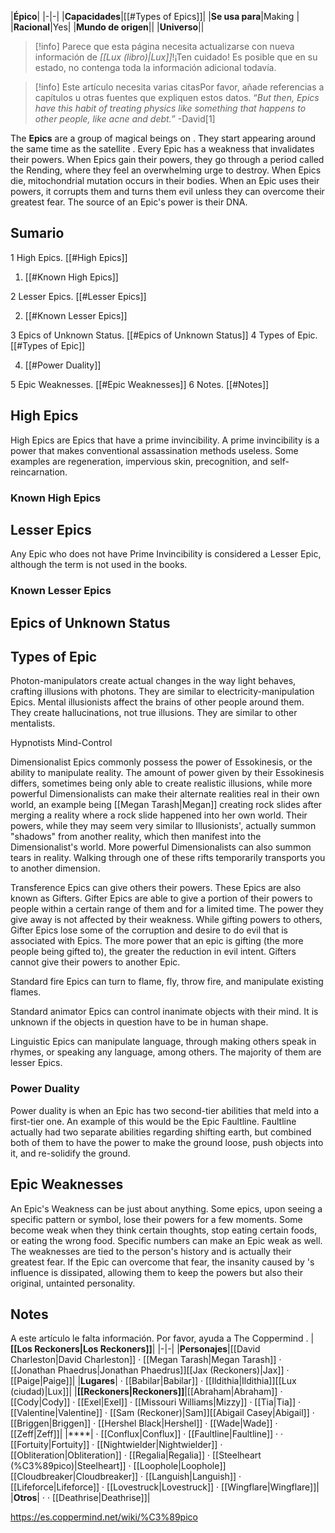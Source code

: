 |**Épico**|
|-|-|
|**Capacidades**|[[#Types of Epics]]|
|**Se usa para**|Making |
|**Racional**|Yes|
|**Mundo de origen**||
|**Universo**||

> [!info] Parece que esta página necesita actualizarse con nueva información de *[[Lux (libro)\|Lux]]*!¡Ten cuidado! Es posible que en su estado, no contenga toda la información adicional todavía.

> [!info] Este artículo necesita varias citasPor favor, añade referencias a capítulos u otras fuentes que expliquen estos datos.
>“*But then, Epics have this habit of treating physics like something that happens to other people, like acne and debt.*”
\-David[1]


The **Epics** are a group of magical beings on . They start appearing around the same time as the satellite . Every Epic has a weakness that invalidates their powers. When Epics gain their powers, they go through a period called the Rending, where they feel an overwhelming urge to destroy. When Epics die, mitochondrial mutation occurs in their bodies. When an Epic uses their powers, it corrupts them and turns them evil unless they can overcome their greatest fear. The source of an Epic's power is their DNA.

## Sumario

1 High Epics. [[#High Epics]] 

1. [[#Known High Epics]] 


2 Lesser Epics. [[#Lesser Epics]] 

2. [[#Known Lesser Epics]] 


3 Epics of Unknown Status. [[#Epics of Unknown Status]] 
4 Types of Epic. [[#Types of Epic]] 

4. [[#Power Duality]] 


5 Epic Weaknesses. [[#Epic Weaknesses]] 
6 Notes. [[#Notes]] 


## High Epics
High Epics are Epics that have a prime invincibility. A prime invincibility is a power that makes conventional assassination methods useless. Some examples are regeneration, impervious skin, precognition, and self-reincarnation.

### Known High Epics


























## Lesser Epics
Any Epic who does not have Prime Invincibility is considered a Lesser Epic, although the term is not used in the books.

### Known Lesser Epics






















## Epics of Unknown Status



































## Types of Epic


Photon-manipulators create actual changes in the way light behaves, crafting illusions with photons. They are similar to electricity-manipulation Epics.
Mental illusionists affect the brains of other people around them. They create hallucinations, not true illusions. They are similar to other mentalists.

Hypnotists
Mind-Control

Dimensionalist Epics commonly possess the power of Essokinesis, or the ability to manipulate reality. The amount of power given by their Essokinesis differs, sometimes being only able to create realistic illusions, while more powerful Dimensionalists can make their alternate realities real in their own world, an example being [[Megan Tarash\|Megan]] creating rock slides after merging a reality where a rock slide happened into her own world. Their powers, while they may seem very similar to Illusionists', actually summon "shadows" from another reality, which then manifest into the Dimensionalist's world. More powerful Dimensionalists can also summon tears in reality. Walking through one of these rifts temporarily transports you to another dimension.

Transference Epics can give others their powers. These Epics are also known as Gifters. Gifter Epics are able to give a portion of their powers to people within a certain range of them and for a limited time. The power they give away is not affected by their weakness. While gifting powers to others, Gifter Epics lose some of the corruption and desire to do evil that is associated with Epics. The more power that an epic is gifting (the more people being gifted to), the greater the reduction in evil intent. Gifters cannot give their powers to another Epic.


Standard fire Epics can turn to flame, fly, throw fire, and manipulate existing flames.

Standard animator Epics can control inanimate objects with their mind. It is unknown if the objects in question have to be in human shape.

Linguistic Epics can manipulate language, through making others speak in rhymes, or speaking any language, among others. The majority of them are lesser Epics.
### Power Duality
Power duality is when an Epic has two second-tier abilities that meld into a first-tier one. An example of this would be the Epic Faultline. Faultline actually had two separate abilities regarding shifting earth, but combined both of them to have the power to make the ground loose, push objects into it, and re-solidify the ground.

## Epic Weaknesses
An Epic's Weakness can be just about anything. Some epics, upon seeing a specific pattern or symbol, lose their powers for a few moments. Some become weak when they think certain thoughts, stop eating certain foods, or eating the wrong food. Specific numbers can make an Epic weak as well. The weaknesses are tied to the person's history and is actually their greatest fear. If the Epic can overcome that fear, the insanity caused by 's influence is dissipated, allowing them to keep the powers but also their original, untainted personality.

## Notes

A este artículo le falta información. Por favor, ayuda a The Coppermind .
|**[[Los Reckoners\|Los Reckoners]]**|
|-|-|
|**Personajes**|[[David Charleston\|David Charleston]] · [[Megan Tarash\|Megan Tarash]] · [[Jonathan Phaedrus\|Jonathan Phaedrus]][[Jax (Reckoners)\|Jax]] · [[Paige\|Paige]]|
|**Lugares**| · [[Babilar\|Babilar]] · [[Ildithia\|Ildithia]][[Lux (ciudad)\|Lux]]|
|**[[Reckoners\|Reckoners]]**|[[Abraham\|Abraham]] · [[Cody\|Cody]] · [[Exel\|Exel]] · [[Missouri Williams\|Mizzy]] · [[Tia\|Tia]] · [[Valentine\|Valentine]] · [[Sam (Reckoner)\|Sam]][[Abigail Casey\|Abigail]] · [[Briggen\|Briggen]] · [[Hershel Black\|Hershel]] · [[Wade\|Wade]] · [[Zeff\|Zeff]]|
|****| · [[Conflux\|Conflux]] · [[Faultline\|Faultline]] ·  · [[Fortuity\|Fortuity]] · [[Nightwielder\|Nightwielder]] · [[Obliteration\|Obliteration]] · [[Regalia\|Regalia]] · [[Steelheart (%C3%89pico)\|Steelheart]] · [[Loophole\|Loophole]][[Cloudbreaker\|Cloudbreaker]] · [[Languish\|Languish]] · [[Lifeforce\|Lifeforce]] · [[Lovestruck\|Lovestruck]] · [[Wingflare\|Wingflare]]|
|**Otros**| ·  · [[Deathrise\|Deathrise]]|



https://es.coppermind.net/wiki/%C3%89pico